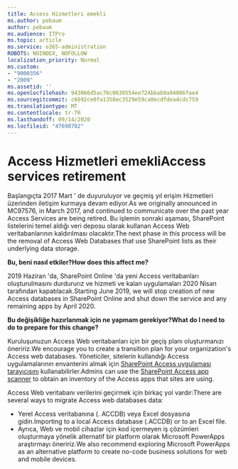 ```yaml
---
title: Access Hizmetleri emekli
ms.author: pebaum
author: pebaum
ms.audience: ITPro
ms.topic: article
ms.service: o365-administration
ROBOTS: NOINDEX, NOFOLLOW
localization_priority: Normal
ms.custom:
- "9000356"
- "2009"
ms.assetid: ''
ms.openlocfilehash: 943066d5ac76c0630554ee724bbab9a94086fae4
ms.sourcegitcommit: c6692ce0fa1358ec3529e59ca0ecdfdea4cdc759
ms.translationtype: MT
ms.contentlocale: tr-TR
ms.lasthandoff: 09/14/2020
ms.locfileid: "47698702"
---
```

# <a name="access-services-retirement"></a><span data-ttu-id="51928-102">Access Hizmetleri emekli</span><span class="sxs-lookup"><span data-stu-id="51928-102">Access services retirement</span></span>

<span data-ttu-id="51928-103">Başlangıçta 2017 Mart ' de duyuruluyor ve geçmiş yıl erişim Hizmetleri üzerinden iletişim kurmaya devam ediyor.</span><span class="sxs-lookup"><span data-stu-id="51928-103">As we originally announced in MC97576, in March 2017, and continued to communicate over the past year Access Services are being retired.</span></span> <span data-ttu-id="51928-104">Bu işlemin sonraki aşaması, SharePoint listelerini temel aldığı veri deposu olarak kullanan Access Web veritabanlarının kaldırılması olacaktır.</span><span class="sxs-lookup"><span data-stu-id="51928-104">The next phase in this process will be the removal of Access Web Databases that use SharePoint lists as their underlying data storage.</span></span>

<span data-ttu-id="51928-105">**Bu, beni nasıl etkiler?**</span><span class="sxs-lookup"><span data-stu-id="51928-105">**How does this affect me?**</span></span>

<span data-ttu-id="51928-106">2019 Haziran 'da, SharePoint Online 'da yeni Access veritabanları oluşturulmasını durdururız ve hizmeti ve kalan uygulamaları 2020 Nisan tarafından kapatılacak.</span><span class="sxs-lookup"><span data-stu-id="51928-106">Starting June 2019, we will stop creation of new Access databases in SharePoint Online and shut down the service and any remaining apps by April 2020.</span></span>

<span data-ttu-id="51928-107">**Bu değişikliğe hazırlanmak için ne yapmam gerekiyor?**</span><span class="sxs-lookup"><span data-stu-id="51928-107">**What do I need to do to prepare for this change?**</span></span>

<span data-ttu-id="51928-108">Kuruluşunuzun Access Web veritabanları için bir geçiş planı oluşturmanızı öneririz.</span><span class="sxs-lookup"><span data-stu-id="51928-108">We encourage you to create a transition plan for your organization's Access web databases.</span></span> <span data-ttu-id="51928-109">Yöneticiler, sitelerin kullandığı Access uygulamalarının envanterini almak için [SharePoint Access uygulaması tarayıcısını](https://github.com/SharePoint/PnP-Tools/tree/master/Solutions/SharePoint.AccessApp.Scanner) kullanabilirler.</span><span class="sxs-lookup"><span data-stu-id="51928-109">Admins can use the [SharePoint Access app scanner](https://github.com/SharePoint/PnP-Tools/tree/master/Solutions/SharePoint.AccessApp.Scanner) to obtain an inventory of the Access apps that sites are using.</span></span>

<span data-ttu-id="51928-110">Access Web veritabanı verilerini geçirmek için birkaç yol vardır:</span><span class="sxs-lookup"><span data-stu-id="51928-110">There are several ways to migrate Access web databases data:</span></span>

- <span data-ttu-id="51928-111">Yerel Access veritabanına (. ACCDB) veya Excel dosyasına gidin.</span><span class="sxs-lookup"><span data-stu-id="51928-111">Importing to a local Access database (.ACCDB) or to an Excel file.</span></span>
- <span data-ttu-id="51928-112">Ayrıca, Web ve mobil cihazlar için kod içermeyen iş çözümleri oluşturmaya yönelik alternatif bir platform olarak Microsoft PowerApps araştırmayı öneririz.</span><span class="sxs-lookup"><span data-stu-id="51928-112">We also recommend exploring Microsoft PowerApps as an alternative platform to create no-code business solutions for web and mobile devices.</span></span>